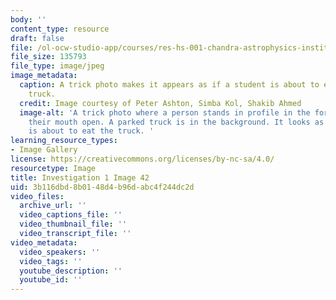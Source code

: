 ```yaml
---
body: ''
content_type: resource
draft: false
file: /ol-ocw-studio-app/courses/res-hs-001-chandra-astrophysics-institute/mithfh_chandra_inv1_trck4.jpg
file_size: 135793
file_type: image/jpeg
image_metadata:
  caption: A trick photo makes it appears as if a student is about to eat a large
    truck.
  credit: Image courtesy of Peter Ashton, Simba Kol, Shakib Ahmed
  image-alt: 'A trick photo where a person stands in profile in the foreground with
    their mouth open. A parked truck is in the background. It looks as if the person
    is about to eat the truck. '
learning_resource_types:
- Image Gallery
license: https://creativecommons.org/licenses/by-nc-sa/4.0/
resourcetype: Image
title: Investigation 1 Image 42
uid: 3b116dbd-8b01-48d4-b96d-abc4f244dc2d
video_files:
  archive_url: ''
  video_captions_file: ''
  video_thumbnail_file: ''
  video_transcript_file: ''
video_metadata:
  video_speakers: ''
  video_tags: ''
  youtube_description: ''
  youtube_id: ''
---
```

